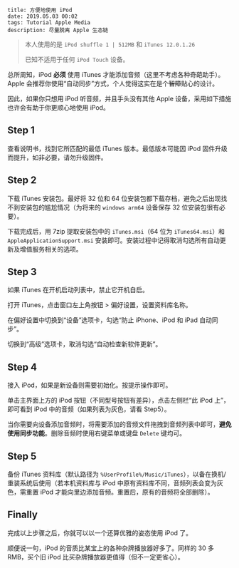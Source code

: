 ```
title: 方便地使用 iPod
date: 2019.05.03 00:02
tags: Tutorial Apple Media
description: 尽量脱离 Apple 生态链
```

> 本人使用的是 `iPod shuffle 1 | 512MB` 和 `iTunes 12.0.1.26`
>
> 已知不适用于任何 `iPod Touch` 设备。

总所周知，iPod **必须** 使用 iTunes 才能添加音频（这里不考虑各种奇葩助手）。Apple 会推荐你使用“自动同步”方式，个人觉得这实在是个~~智障~~贴心的设计。

因此，如果你只想用 iPod 听音频，并且手头没有其他 Apple 设备，采用如下措施也许会有助于你更顺心地使用 iPod。

## Step 1

查看说明书，找到它所匹配的最低 iTunes 版本。最低版本可能因 iPod 固件升级而提升，如非必要，请勿升级固件。

## Step 2

下载 iTunes 安装包。最好将 32 位和 64 位安装包都下载存档，避免之后出现找不到安装包的尴尬情况（为将来的 `windows arm64` 设备保存 32 位安装包很有必要）。

下载完成后，用 7zip 提取安装包中的 `iTunes.msi`（64 位为 `iTunes64.msi`）和 `AppleApplicationSupport.msi` 安装即可。安装过程中记得取消勾选所有自动更新及增值服务相关的选项。

## Step 3

如果 iTunes 在开机启动列表中，禁止它开机自启。

打开 iTunes，点击窗口左上角按钮 > 偏好设置，设置资料库名称。

在偏好设置中切换到“设备”选项卡，勾选“防止 iPhone、iPod 和 iPad 自动同步”。

切换到“高级”选项卡，取消勾选“自动检查新软件更新”。

## Step 4

接入 iPod，如果是新设备则需要初始化。按提示操作即可。

单击主界面上方的 iPod 按钮（不同型号按钮有差异），点击左侧栏“此 iPod 上”，即可看到 iPod 中的音频（如果列表为灰色，请看 Step5）。

当你需要向设备添加音频时，将需要添加的音频文件拖拽到音频列表中即可，**避免使用同步功能**。删除音频时使用右键菜单或键盘 `Delete` 键均可。

## Step 5

备份 iTunes 资料库（默认路径为 `%UserProfile%/Music/iTunes`），以备在换机/重装系统后使用（若本机资料库与 iPod 中原有资料库不同，音频列表会变为灰色，需重置 iPod 才能向里边添加音频。重置后，原有的音频将全部删除）。

## Finally

完成以上步骤之后，你就可以以一个还算优雅的姿态使用 iPod 了。

顺便说一句，iPod 的音质比某宝上的各种杂牌播放器好多了。同样的 30 多 RMB，买个旧 iPod 比买杂牌播放器更值得（但不一定更省心）。

